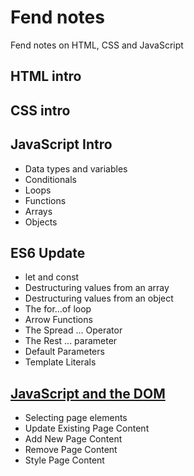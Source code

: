 # Fend notes

Fend notes on HTML, CSS and JavaScript

## HTML intro

## CSS intro

## JavaScript Intro

* Data types and variables
* Conditionals
* Loops
* Functions
* Arrays
* Objects

## ES6 Update

* let and const
* Destructuring values from an array
* Destructuring values from an object
* The for...of loop
* Arrow Functions
* The Spread ... Operator
* The Rest ... parameter
* Default Parameters
* Template Literals

## [JavaScript and the DOM](dom-and-js.md)

* Selecting page elements
* Update Existing Page Content
* Add New Page Content
* Remove Page Content
* Style Page Content
